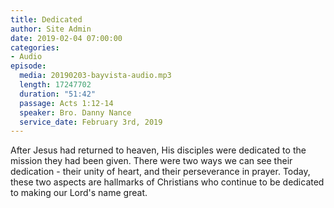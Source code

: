 ```yaml
---
title: Dedicated
author: Site Admin
date: 2019-02-04 07:00:00
categories:
- Audio
episode:
  media: 20190203-bayvista-audio.mp3
  length: 17247702
  duration: "51:42"
  passage: Acts 1:12-14
  speaker: Bro. Danny Nance
  service_date: February 3rd, 2019
---
```

After Jesus had returned to heaven, His disciples were dedicated to the mission they had been given. There were two ways we can see their dedication - their unity of heart, and their perseverance in prayer. Today, these two aspects are hallmarks of Christians who continue to be dedicated to making our Lord's name great.